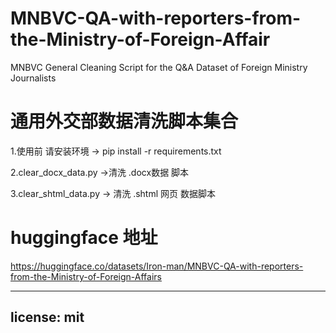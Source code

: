 # MNBVC-QA-with-reporters-from-the-Ministry-of-Foreign-Affair
MNBVC General Cleaning Script for the Q&amp;A Dataset of Foreign Ministry Journalists

# 通用外交部数据清洗脚本集合

 1.使用前 请安装环境 -> pip install -r requirements.txt
 
 2.clear_docx_data.py ->清洗 .docx数据 脚本
 
 3.clear_shtml_data.py -> 清洗 .shtml 网页 数据脚本
 
 # huggingface 地址
 
 https://huggingface.co/datasets/Iron-man/MNBVC-QA-with-reporters-from-the-Ministry-of-Foreign-Affairs
 
 ---
license: mit
---

